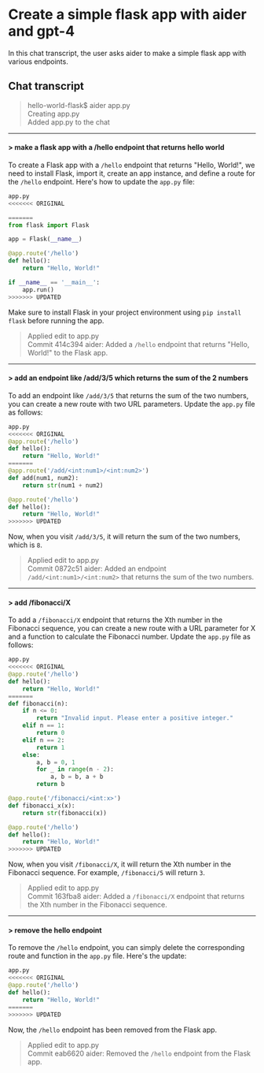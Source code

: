 
# Create a simple flask app with aider and gpt-4

In this chat transcript, the user asks aider to make a simple flask app with various endpoints.

## Chat transcript

> hello-world-flask$ aider app.py  
> Creating app.py  
> Added app.py to the chat  
---
#### >  make a flask app with a /hello endpoint that returns hello world  

To create a Flask app with a `/hello` endpoint that returns "Hello, World!", we need to install Flask, import it, create an app instance, and define a route for the `/hello` endpoint. Here's how to update the `app.py` file:

```python
app.py
<<<<<<< ORIGINAL

=======
from flask import Flask

app = Flask(__name__)

@app.route('/hello')
def hello():
    return "Hello, World!"

if __name__ == '__main__':
    app.run()
>>>>>>> UPDATED
```

Make sure to install Flask in your project environment using `pip install flask` before running the app.

> Applied edit to app.py  
> Commit 414c394 aider: Added a `/hello` endpoint that returns "Hello, World!" to the Flask app.  

---
#### >  add an endpoint like /add/3/5 which returns the sum of the 2 numbers  

To add an endpoint like `/add/3/5` that returns the sum of the two numbers, you can create a new route with two URL parameters. Update the `app.py` file as follows:

```python
app.py
<<<<<<< ORIGINAL
@app.route('/hello')
def hello():
    return "Hello, World!"
=======
@app.route('/add/<int:num1>/<int:num2>')
def add(num1, num2):
    return str(num1 + num2)

@app.route('/hello')
def hello():
    return "Hello, World!"
>>>>>>> UPDATED
```

Now, when you visit `/add/3/5`, it will return the sum of the two numbers, which is `8`.

> Applied edit to app.py  
> Commit 0872c51 aider: Added an endpoint `/add/<int:num1>/<int:num2>` that returns the sum of the two numbers.  

---
#### >  add /fibonacci/X  

To add a `/fibonacci/X` endpoint that returns the Xth number in the Fibonacci sequence, you can create a new route with a URL parameter for X and a function to calculate the Fibonacci number. Update the `app.py` file as follows:

```python
app.py
<<<<<<< ORIGINAL
@app.route('/hello')
def hello():
    return "Hello, World!"
=======
def fibonacci(n):
    if n <= 0:
        return "Invalid input. Please enter a positive integer."
    elif n == 1:
        return 0
    elif n == 2:
        return 1
    else:
        a, b = 0, 1
        for _ in range(n - 2):
            a, b = b, a + b
        return b

@app.route('/fibonacci/<int:x>')
def fibonacci_x(x):
    return str(fibonacci(x))

@app.route('/hello')
def hello():
    return "Hello, World!"
>>>>>>> UPDATED
```

Now, when you visit `/fibonacci/X`, it will return the Xth number in the Fibonacci sequence. For example, `/fibonacci/5` will return `3`.

> Applied edit to app.py  
> Commit 163fba8 aider: Added a `/fibonacci/X` endpoint that returns the Xth number in the Fibonacci sequence.  

---
#### >  remove the hello endpoint  

To remove the `/hello` endpoint, you can simply delete the corresponding route and function in the `app.py` file. Here's the update:

```python
app.py
<<<<<<< ORIGINAL
@app.route('/hello')
def hello():
    return "Hello, World!"
=======
>>>>>>> UPDATED
```

Now, the `/hello` endpoint has been removed from the Flask app.

> Applied edit to app.py  
> Commit eab6620 aider: Removed the `/hello` endpoint from the Flask app.  
